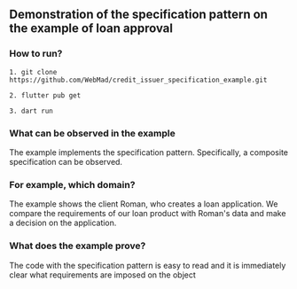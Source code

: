 ## Demonstration of the specification pattern on the example of loan approval

### How to run?
```
1. git clone https://github.com/WebMad/credit_issuer_specification_example.git

2. flutter pub get

3. dart run
```

### What can be observed in the example
The example implements the specification pattern. Specifically, a composite specification can be observed.

### For example, which domain?
The example shows the client Roman, who creates a loan application. We compare the requirements of our loan product with Roman's data and make a decision on the application.

### What does the example prove?
The code with the specification pattern is easy to read and it is immediately clear what requirements are imposed on the object

